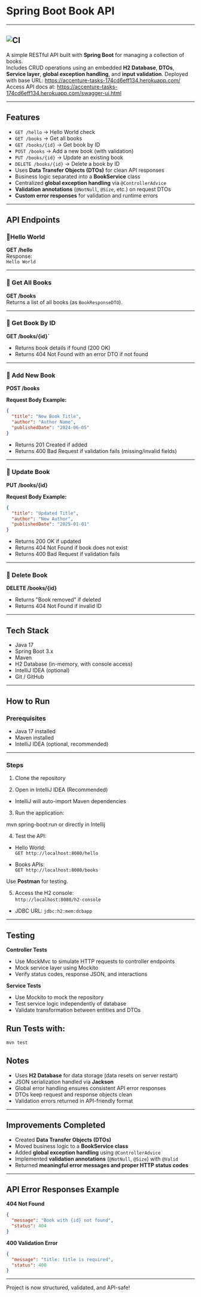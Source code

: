 # Spring Boot Book API
---
![CI](https://github.com/ashank14/springboot_tasks_accenture/actions/workflows/ci.yml/badge.svg)
---
A simple RESTful API built with **Spring Boot** for managing a collection of books.  
Includes CRUD operations using an embedded **H2 Database**, **DTOs**, **Service layer**, **global exception handling**, and **input validation**. Deployed
 with base URL: https://accenture-tasks-174cd6eff134.herokuapp.com/
Access API docs at: https://accenture-tasks-174cd6eff134.herokuapp.com/swagger-ui.html

---


## Features

- `GET /hello` → Hello World check
- `GET /books` → Get all books
- `GET /books/{id}` → Get book by ID
- `POST /books` → Add a new book (with validation)
- `PUT /books/{id}` → Update an existing book
- `DELETE /books/{id}` → Delete a book by ID
- Uses **Data Transfer Objects (DTOs)** for clean API responses
- Business logic separated into a **BookService** class
- Centralized **global exception handling** via `@ControllerAdvice`
- **Validation annotations** (`@NotNull`, `@Size`, etc.) on request DTOs
- **Custom error responses** for validation and runtime errors

---

## API Endpoints

### 🔹Hello World

**GET /hello**  
Response:  
`Hello World`

---

### 🔹 Get All Books

**GET /books**  
Returns a list of all books (as `BookResponseDTO`).

---

### 🔹 Get Book By ID

**GET /books/{id}`**
- Returns book details if found (200 OK)
- Returns 404 Not Found with an error DTO if not found

---

### 🔹 Add New Book

**POST /books**  

**Request Body Example:**

```json
{
  "title": "New Book Title",
  "author": "Author Name",
  "publishedDate": "2024-06-05"
}
```

- Returns 201 Created if added
- Returns 400 Bad Request if validation fails (missing/invalid fields)

---

### 🔹 Update Book

**PUT /books/{id}**  

**Request Body Example:**

```json
{
  "title": "Updated Title",
  "author": "New Author",
  "publishedDate": "2025-01-01"
}
```

- Returns 200 OK if updated
- Returns 404 Not Found if book does not exist
- Returns 400 Bad Request if validation fails

---

### 🔹 Delete Book

**DELETE /books/{id}**
- Returns "Book removed" if deleted
- Returns 404 Not Found if invalid ID

---

##  Tech Stack

- Java 17
- Spring Boot 3.x
- Maven
- H2 Database (in-memory, with console access)
- IntelliJ IDEA (optional)
- Git / GitHub

---

##  How to Run

### Prerequisites

- Java 17 installed
- Maven installed
- IntelliJ IDEA (optional, recommended)

---

### Steps

1. Clone the repository


2. Open in IntelliJ IDEA (Recommended)
- IntelliJ will auto-import Maven dependencies

3. Run the application:


mvn spring-boot:run or directly in Intellij


4. Test the API:

- Hello World:  
  `GET http://localhost:8080/hello`

- Books APIs:  
  `GET http://localhost:8080/books`

Use **Postman** for testing.

5. Access the H2 console:  
   `http://localhost:8080/h2-console`
- JDBC URL: `jdbc:h2:mem:dcbapp`

---

##  Testing

**Controller Tests**
- Use MockMvc to simulate HTTP requests to controller endpoints
- Mock service layer using Mockito
- Verify status codes, response JSON, and interactions

**Service Tests**
- Use Mockito to mock the repository
- Test service logic independently of database
- Validate transformation between entities and DTOs

## Run Tests with:
   `mvn test`

##  Notes

- Uses **H2 Database** for data storage (data resets on server restart)
- JSON serialization handled via **Jackson**
- Global error handling ensures consistent API error responses
- DTOs keep request and response objects clean
- Validation errors returned in API-friendly format

---

##  Improvements Completed

-  Created **Data Transfer Objects (DTOs)**  
-  Moved business logic to a **BookService class**  
-  Added **global exception handling** using `@ControllerAdvice`  
-  Implemented **validation annotations** (`@NotNull`, `@Size`) with `@Valid`  
-  Returned **meaningful error messages and proper HTTP status codes**

---

## API Error Responses Example

**404 Not Found**

```json
{
  "message": "Book with {id} not found",
  "status": 404
}
```

**400 Validation Error**

```json
{
  "message": "title: title is required",
  "status": 400
}
```

---

Project is now structured, validated, and API-safe!